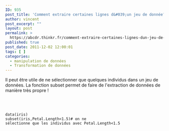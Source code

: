 ```yaml
---
ID: 935
post_title: 'Comment extraire certaines lignes d&#039;un jeu de donnée? : subset'
author: vincent
post_excerpt: ""
layout: post
permalink: >
  https://abcdr.thinkr.fr/comment-extraire-certaines-lignes-dun-jeu-de-donnee-subset/
published: true
post_date: 2011-12-02 12:00:01
tags: [ ]
categories:
  - manipulation de données
  - Transformation de données
---
```

Il peut être utile de ne sélectionner que quelques individus dans un jeu de données. La fonction subset permet de faire de l'extraction de données de manière très propre !<br /><br /><br /> <pre><code><br />data(iris)<br />subset(iris,Petal.Length&lt;1.5)# on ne sélectionne que les individus avec Petal.Length&lt;1.5 <br /> </code></pre> <br /><br /><br />
